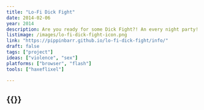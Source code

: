 ```yaml
---
title: "Lo-Fi Dick Fight"
date: 2014-02-06
year: 2014
description: Are you ready for some Dick Fight?! An every night party! We got small and medium and big! We gonna get it dick started! Seriously though! Fight for your dick! Fight with your dick! Play with a friend! Knock their dick off! Or just play with yourself!
listimage: /images/lo-fi-dick-fight-icon.png
link: "https://pippinbarr.github.io/lo-fi-dick-fight/info/"
draft: false
tags: ["project"]
ideas: ["violence", "sex"]
platforms: ["browser", "flash"]
tools: ["haxeflixel"]

---
```


## {{<param title >}}
